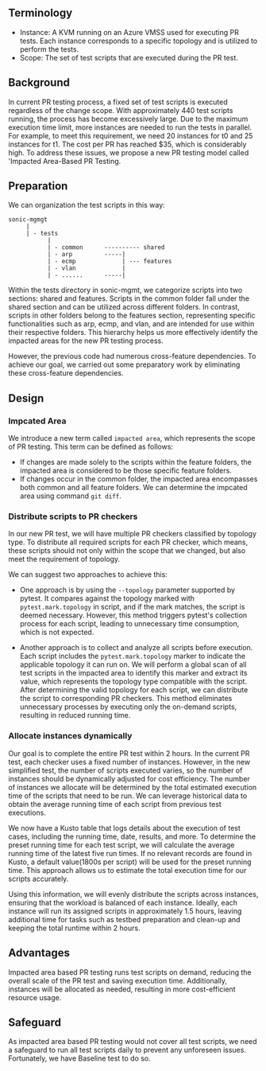 ## Terminology
- Instance: A KVM running on an Azure VMSS used for executing PR tests. 
            Each instance corresponds to a specific topology and is utilized to perform the tests.
- Scope: The set of test scripts that are executed during the PR test.

## Background
In current PR testing process, a fixed set of test scripts is executed regardless of the change scope.
With approximately 440 test scripts running, the process has become excessively large.
Due to the maximum execution time limit, more instances are needed to run the tests in parallel.
For example, to meet this requirement, we need 20 instances for t0 and 25 instances for t1.
The cost per PR has reached $35, which is considerably high.
To address these issues, we propose a new PR testing model called 'Impacted Area-Based PR Testing.

## Preparation 
We can organization the test scripts in this way:
```
sonic-mgmgt
     |
     | - tests
           | 
           | - common      ---------- shared 
           | - arp         -----|
           | - ecmp             | --- features
           | - vlan             |
           | - ......      -----|
```
Within the tests directory in sonic-mgmt, we categorize scripts into two sections: shared and features. 
Scripts in the common folder fall under the shared section and can be utilized across different folders. 
In contrast, scripts in other folders belong to the features section, representing specific functionalities such as arp, ecmp, and vlan, 
and are intended for use within their respective folders. 
This hierarchy helps us more effectively identify the impacted areas for the new PR testing process.

However, the previous code had numerous cross-feature dependencies. 
To achieve our goal, we carried out some preparatory work by eliminating these cross-feature dependencies.


## Design
### Impcated Area
We introduce a new term called `impacted area`, which represents the scope of PR testing. 
This term can be defined as follows:
- If changes are made solely to the scripts within the feature folders, 
  the impacted area is considered to be those specific feature folders.
- If changes occur in the common folder, 
  the impacted area encompasses both common and all feature folders.
We can determine the impcated area using command `git diff`.

### Distribute scripts to PR checkers
In our new PR test, we will have multiple PR checkers classified by topology type.
To distribute all required scripts for each PR checker, which means,
these scripts should not only within the scope that we changed, but also meet the requirement of topology.

We can suggest two approaches to achieve this:
- One approach is by using the `--topology` parameter supported by pytest.
It compares against the topology marked with `pytest.mark.topology` in script,
and if the mark matches, the script is deemed necessary.
However, this method triggers pytest's collection process for each script,
leading to unnecessary time consumption, which is not expected.

- Another approach is to collect and analyze all scripts before execution.
Each script includes the `pytest.mark.topology` marker to indicate the applicable topology it can run on.
We will perform a global scan of all test scripts in the impacted area to identify this marker and extract its value,
which represents the topology type compatible with the script.
After determining the valid topology for each script, we can distribute the script to corresponding PR checkers.
This method eliminates unnecessary processes by executing only the on-demand scripts, resulting in reduced running time.

### Allocate instances dynamically
Our goal is to complete the entire PR test within 2 hours.
In the current PR test, each checker uses a fixed number of instances.
However, in the new simplified test, the number of scripts executed varies,
so the number of instances should be dynamically adjusted for cost efficiency.
The number of instances we allocate will be determined by the total estimated execution time of the scripts that need to be run.
We can leverage historical data to obtain the average running time of each script from previous test executions.

We now have a Kusto table that logs details about the execution of test cases,
including the running time, date, results, and more.
To determine the preset running time for each test script,
we will calculate the average running time of the latest five run times.
If no relevant records are found in Kusto, a default value(1800s per script) will be used for the preset running time.
This approach allows us to estimate the total execution time for our scripts accurately.

Using this information, we will evenly distribute the scripts across instances,
ensuring that the workload is balanced of each instance.
Ideally, each instance will run its assigned scripts in approximately 1.5 hours,
leaving additional time for tasks such as testbed preparation and clean-up and keeping the total runtime within 2 hours.

## Advantages
Impacted area based PR testing runs test scripts on demand, reducing the overall scale of the PR test and saving execution time. 
Additionally, instances will be allocated as needed, resulting in more cost-efficient resource usage.

## Safeguard
As impacted area based PR testing would not cover all test scripts, 
we need a safeguard to run all test scripts daily to prevent any unforeseen issues. 
Fortunately, we have Baseline test to do so. 
